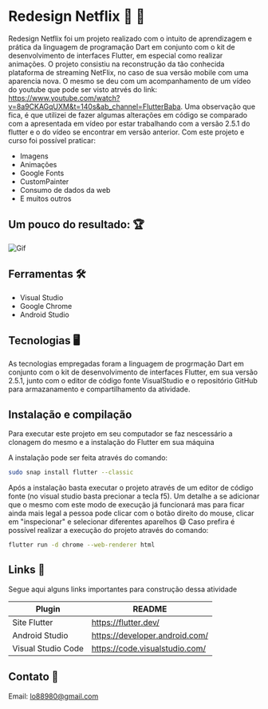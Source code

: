 # Redesign Netflix 	:movie_camera: :iphone:

Redesign Netflix foi um projeto realizado com o intuito de aprendizagem e prática da linguagem de programação Dart em conjunto com o kit de desenvolvimento de interfaces Flutter, em especial como realizar animações. O projeto consistiu na reconstrução da tão conhecida plataforma de streaming NetFlix, no caso de sua versão mobile com uma aparencia nova. O mesmo se deu com um acompanhamento de um vídeo do youtube que pode ser visto atrvés do link: https://www.youtube.com/watch?v=8a9CKAGqUXM&t=140s&ab_channel=FlutterBaba. Uma observação que fica, é que utilizei de fazer algumas alterações em código se comparado com a apresentada em vídeo por estar trabalhando com a versão 2.5.1 do flutter e o do vídeo se encontrar em versão anterior. Com este projeto e curso foi possível praticar:

- Imagens
- Animações
- Google Fonts
- CustomPainter
- Consumo de dados da web
- E muitos outros


## Um pouco do resultado: :trophy:

![Gif](https://github.com/Leonardo1952/radio_app/blob/master/gif.gif)

## Ferramentas :hammer_and_wrench:	

- Visual Studio
- Google Chrome
- Android Studio


## Tecnologias :desktop_computer:

As tecnologias empregadas foram a linguagem de progrmação Dart em conjunto com o kit de desenvolvimento de interfaces Flutter, em sua versão 2.5.1, junto com o editor de código fonte VisualStudio e o repositório GitHub para armazanamento e compartilhamento da atividade.


## Instalação e compilação

Para executar este projeto em seu computador se faz nescessário a clonagem do mesmo e a instalação do Flutter em sua máquina

A instalação pode ser feita através do comando:

```bash
sudo snap install flutter --classic
```
Após a instalação basta executar o projeto através de um editor de código fonte (no visual studio basta precionar a tecla f5). Um detalhe a se adicionar que o mesmo com este modo de execução já funcionará mas para ficar ainda mais legal a pessoa pode clicar com o botão direito do mouse, clicar em "inspecionar" e selecionar diferentes aparelhos :smile:
Caso prefira é possível realizar a execução do projeto através do comando:

```bash
flutter run -d chrome --web-renderer html
```


## Links :link:

Segue aqui alguns links importantes para construção dessa atividade

| Plugin | README |
| ------ | ------ |
| Site Flutter | https://flutter.dev/ |
| Android Studio | https://developer.android.com/ |
| Visual Studio Code | https://code.visualstudio.com/ |


## Contato :email:

Email: lo88980@gmail.com
